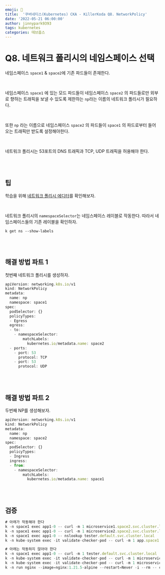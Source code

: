 ```yaml
---
emoji: 🔧
title:  '쿠버네티스(Kubernetes) CKA - KillerKoda Q8. NetworkPolicy'
date: '2022-05-21 06:00:00'
author: jinnypark9393
tags: kubernetes
categories: 데브옵스
---
```


# Q8. 네트워크 폴리시의 네임스페이스 선택

네임스페이스 `space1` & `space2`에 기존 파드들이 존재한다.

<br/>

네임스페이스 `space1` 에 있는 모드 파드들이 네임스페이스 `space2` 의 파드들로만 외부로 향하는 트래픽을 보낼 수 있도록 제한하는  `np`라는 이름의 네트워크 폴리시가 필요하다.

<br/>

또한 `np` 라는 이름으로 네임스페이스 `space2` 의 파드들이 `space1` 의 파드로부터 들어오는 트래픽만 받도록 설정해야한다.

<br/>

네트워크 폴리시는 53포트의 DNS 트래픽과 TCP, UDP 트래픽을 허용해야 한다.

<br/><br/>

## 팁

학습을 위해 [네트워크 폴리시 에디터](http://editor.cilium.io)를 확인해보자.

<br/>

네트워크 폴리시의 `namespaceSelector`는 네임스페이스 레이블로 작동한다. 따라서 네임스페이스들의 기존 레이블을 확인하자.

```
k get ns --show-labels
```

<br/><br/>

## 해결 방법 파트 1

첫번째 네트워크 폴리시를 생성하자.

```jsx
apiVersion: networking.k8s.io/v1
kind: NetworkPolicy
metadata:
  name: np
  namespace: space1
spec:
  podSelector: {}
  policyTypes:
  - Egress
  egress:
  - to:
    - namespaceSelector:
        matchLabels:
          kubernetes.io/metadata.name: space2
  - ports:
    - port: 53
      protocol: TCP
    - port: 53
      protocol: UDP
```

<br/><br/>

## 해결 방법 파트 2

두번째 NP를 생성해보자.

```jsx
apiVersion: networking.k8s.io/v1
kind: NetworkPolicy
metadata:
  name: np
  namespace: space2
spec:
  podSelector: {}
  policyTypes:
  - Ingress
  ingress:
  - from:
    - namespaceSelector:
        matchLabels:
          kubernetes.io/metadata.name: space1
```

<br/><br/>

## 검증

```jsx
# 아래가 작동해야 한다
k -n space1 exec app1-0 -- curl -m 1 microservice1.space2.svc.cluster.local
k -n space1 exec app1-0 -- curl -m 1 microservice2.space2.svc.cluster.local
k -n space1 exec app1-0 -- nslookup tester.default.svc.cluster.local
k -n kube-system exec -it validate-checker-pod -- curl -m 1 app.space1.svc.cluster.local

# 아래는 작동하지 않아야 한다
k -n space1 exec app1-0 -- curl -m 1 tester.default.svc.cluster.local
k -n kube-system exec -it validate-checker-pod -- curl -m 1 microservice1.space2.svc.cluster.local
k -n kube-system exec -it validate-checker-pod -- curl -m 1 microservice2.space2.svc.cluster.local
k -n run nginx --image=nginx:1.21.5-alpine --restart=Never -i --rm -- curl -m 1 microservice1.space2.svc.cluster.local

```

<br/>